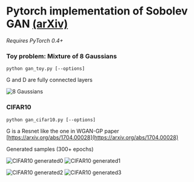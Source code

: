 # Pytorch implementation of Sobolev GAN [(arXiv)](https://arxiv.org/abs/1711.04894)

*Requires PyTorch 0.4+*

### Toy problem: Mixture of 8 Gaussians
`python gan_toy.py [--options]`

G and D are fully connected layers

![8 Gaussians](https://i.imgur.com/3RtQ8kn.gif)

### CIFAR10
`python gan_cifar10.py [--options]`

G is a Resnet like the one in WGAN-GP paper [https://arxiv.org/abs/1704.00028](https://arxiv.org/abs/1704.00028)

Generated samples (300+ epochs)

![CIFAR10 generated0](https://i.imgur.com/g2gUziB.png)
![CIFAR10 generated1](https://i.imgur.com/Fi8VAnU.png)

![CIFAR10 generated2](https://i.imgur.com/OGVrCSL.png)
![CIFAR10 generated3](https://i.imgur.com/0o1ak7s.png)
